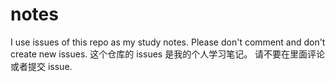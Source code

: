 # notes

I use issues of this repo as my study notes. Please don't comment and don't create new issues.
这个仓库的 issues 是我的个人学习笔记。 请不要在里面评论或者提交 issue.

